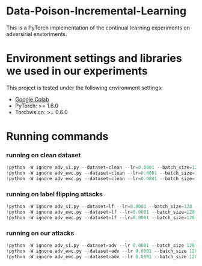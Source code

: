 # Data-Poison-Incremental-Learning

This is a PyTorch implementation of the continual learning experiments on adversirial envioriments.

# Environment settings and libraries we used in our experiments
This project is tested under the following environment settings:
- [Google Colab](https://colab.research.google.com/)
- PyTorch: >= 1.6.0
- Torchvision: >= 0.6.0

# Running commands
### running on clean dataset
```python
!python -W ignore adv_si.py --dataset=clean --lr=0.0001 --batch_size=128 --epochs=10 --damping=0.01 --importance=5
!python -W ignore adv_ewc.py --dataset=clean --lr=0.0001 --batch_size=128 --epochs=10 --online=True --ewc_lambda=5000
!python -W ignore adv_ewc.py --dataset=clean --lr=0.0001 --batch_size=128 --epochs=10 --ewc_lambda=5000
 ````
### running on label flipping attacks
```python
!python -W ignore adv_si.py --dataset=lf --lr=0.0001 --batch_size=128 --epochs=10 --percentage=10 --damping=0.01 --importance=5
!python -W ignore adv_ewc.py --dataset=lf --lr=0.0001 --batch_size=128 --epochs=10 --percentage=10 --online=True --ewc_lambda=5000
!python -W ignore adv_ewc.py --dataset=lf --lr=0.0001 --batch_size=128 --epochs=10 --percentage=10 --ewc_lambda=5000
 ````
 
 ### running on our attacks
```python
!python -W ignore adv_si.py --dataset=adv --lr 0.0001 --batch_size 128 --epochs 10 --percentage 5 --damping 0.01 --importance 5 --num_steps 240 --decay 1.0 --epsilon 0.1 --rule 'adaptive'
!python -W ignore adv_ewc.py --dataset=adv --lr 0.0001 --batch_size 128 --epochs 10 --percentage 5 --online --ewc_lambda 5000 --num_steps 250 --decay 1.0 --epsilon 0.1 --rule 'adaptive'
!python -W ignore adv_ewc.py --dataset=adv --lr 0.0001 --batch_size 128 --epochs 10 --percentage 20 --ewc_lambda 5000 --num_steps 250 --decay 1.0 --epsilon 0.1  --rule 'fixed'
 ````
